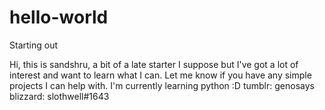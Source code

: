 # hello-world
Starting out

Hi, this is sandshru, a bit of a late starter I suppose but I've got a lot of interest and want to learn what I can. Let me know if you have any simple projects I can help with. I'm currently learning python :D
tumblr: genosays
blizzard: slothwell#1643
